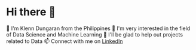 # Hi there 👋

💬 I'm Klenn Dungaran from the Philippines
🌱 I'm very interested in the field of Data Science and Machine Learning
👯 I'll be glad to help out projects related to Data
📫 Connect with me on [LinkedIn](https://www.linkedin.com/in/klenn-dungaran/)
<!--
**Klekzee/Klekzee** is a ✨ _special_ ✨ repository because its `README.md` (this file) appears on your GitHub profile.

Here are some ideas to get you started:

- 🔭 I’m currently working on ...
- 🌱 I’m currently learning ...
- 👯 I’m looking to collaborate on ...
- 🤔 I’m looking for help with ...
- 💬 Ask me about ...
- 📫 How to reach me: ...
- 😄 Pronouns: ...
- ⚡ Fun fact: ...
-->
